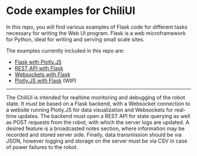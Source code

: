 # Code examples for ChiliUI

In this repo, you will find various examples of Flask code for different tasks necessary for writing the Web UI program. Flask is a web microframework for Python, ideal for writing and serving small scale sites.

The examples currently included in this repo are:
* [Flask with Plotly.JS](https://github.com/frc6955/ChiliUI_Tutorial/tree/master/flask_plotly_example)
* [REST API with Flask](https://github.com/frc6955/ChiliUI_Tutorial/tree/master/flask_rest-api_example)
* [Websockets with Flask](https://github.com/frc6955/ChiliUI_Tutorial/tree/master/flask_sockets_example)
* [Plotly.JS with Flask]() (WIP)
---
The ChiliUI is intended for realtime monitoring and debugging of the robot state. It must be based on a Flask backend, with a Websocket connection to a website running Plotly.JS for data visualization and Websockets for real-time updates. The backend must open a REST API for state querying as well as POST requests from the robot, with which the server logs are updated. A desired feature is a broadcasted notes section, where information may be recorded and stored server side. Finally, data transmission should be via JSON, however logging and storage on the server must be via CSV in case of power failures to the robot.
